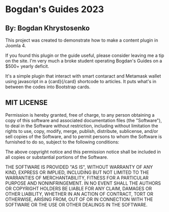 # Bogdan's Guides 2023
## By: Bogdan Khrystosenko
This project was created to demonstrate how to make a
content plugin in Joomla 4.

If you found this plugin or the guide useful, please consider leaving me a tip on the site. I'm very much a broke student operating Bogdan's Guides on a $500+ yearly deficit.

It's a simple plugin that interact with smart contaract and Metamask wallet using javascript in a {card}{/card} shortcode to articles. It puts what's in between the codes into Bootstrap cards.




## MIT LICENSE
Permission is hereby granted, free of charge, to any person obtaining a copy of this software and associated documentation files (the "Software"), to deal in the Software without restriction, including without limitation the rights to use, copy, modify, merge, publish, distribute, sublicense, and/or sell copies of the Software, and to permit persons to whom the Software is furnished to do so, subject to the following conditions:

The above copyright notice and this permission notice shall be included in all copies or substantial portions of the Software.

THE SOFTWARE IS PROVIDED "AS IS", WITHOUT WARRANTY OF ANY KIND, EXPRESS OR IMPLIED, INCLUDING BUT NOT LIMITED TO THE WARRANTIES OF MERCHANTABILITY, FITNESS FOR A PARTICULAR PURPOSE AND NONINFRINGEMENT. IN NO EVENT SHALL THE AUTHORS OR COPYRIGHT HOLDERS BE LIABLE FOR ANY CLAIM, DAMAGES OR OTHER LIABILITY, WHETHER IN AN ACTION OF CONTRACT, TORT OR OTHERWISE, ARISING FROM, OUT OF OR IN CONNECTION WITH THE SOFTWARE OR THE USE OR OTHER DEALINGS IN THE SOFTWARE.